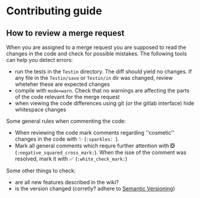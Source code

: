 Contributing guide
==================

## How to review a merge request

When you are assigned to a merge request you are supposed to read the changes in the code and check for possible mistakes. The following tools can help you detect errors:
* run the tests in the `Testin` directory. The diff should yield no changes. If any file in the `Testin/save` or `Testin/in` dir was changed, review wheteher these are expected changes
* compile with `mode=warn`. Check that no warnings are affecting the parts of the code relevant for the merge request
* when viewing the code differences using git (or the gitlab interface) hide whitespace changes 

Some general rules when commenting the code:
* When reviewing the code mark comments regarding ''cosmetic'' changes in the code with :sparkles: (`:sparkles: `).
* Mark all general comments which requre further attention with :negative_squared_cross_mark: (`:negative_squared_cross_mark:`). When the isse of the comment was resolved, mark it with :white_check_mark: (`:white_check_mark:`)

Some other things to check:
* are all new features described in the wiki?
* is the version changed (corretly? adhere to [Semantic Versioning](http://semver.org/))